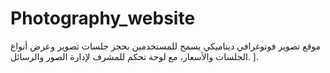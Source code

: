 # Photography_website
موقع تصوير فوتوغرافي ديناميكي يسمح للمستخدمين بحجز جلسات تصوير وعرض أنواع الجلسات والأسعار، مع لوحة تحكم للمشرف لإدارة الصور والرسائل.  ].
